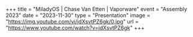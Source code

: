 +++
title = "MiladyOS | Chase Van Etten | Vaporware"
event = "Assembly 2023"
date = "2023-11-30"
type = "Presentation"
image = "https://img.youtube.com/vi/jdXsvtPZ6gk/0.jpg"
url = "https://www.youtube.com/watch?v=jdXsvtPZ6gk"
+++